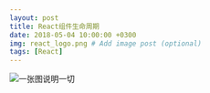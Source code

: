 ```yaml
---
layout: post
title: React组件生命周期
date: 2018-05-04 10:00:00 +0300
img: react_logo.png # Add image post (optional)
tags: [React]
---
```


![一张图说明一切]({{site.baseurl}}/assets/img/react_lifecycle.png)
